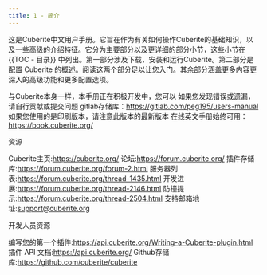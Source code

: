 ```yaml
---
title: 1 - 简介
---
```

这是Cuberite中文用户手册。它旨在作为有关如何操作Cuberite的基础知识，以及一些高级的介绍特征。它分为主要部分以及更详细的部分小节，这些小节在 {{TOC - 目录}} 中列出。第一部分涉及下载，安装和运行Cuberite。第二部分是配置 Cuberite 的概述。阅读这两个部分足以让您入门。其余部分涵盖更多内容更深入的高级功能和更多配置选项。

与Cuberite本身一样，本手册正在积极开发中，您可以
如果您发现错误或遗漏，请自行贡献或提交问题
gitlab存储库：https://gitlab.com/peg195/users-manual
如果您使用的是印刷版本，请注意此版本的最新版本
在线英文手册始终可用：https://book.cuberite.org/

资源

Cuberite主页:https://cuberite.org/
论坛:https://forum.cuberite.org/
插件存储库:https://forum.cuberite.org/forum-2.html
服务器列表:https://forum.cuberite.org/thread-1435.html
开发进展:https://forum.cuberite.org/thread-2146.html
防撞提示:https://forum.cuberite.org/thread-2504.html
支持邮箱地址:support@cuberite.org

开发人员资源

编写您的第一个插件:https://api.cuberite.org/Writing-a-Cuberite-plugin.html
插件 API 文档:https://api.cuberite.org/
Github存储库:https://github.com/cuberite/cuberite

